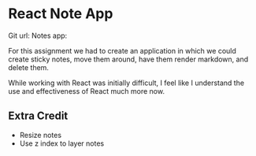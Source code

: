 # React Note App

Git url:
Notes app:

For this assignment we had to create an application in which we could create sticky notes, move them around, have them render markdown, and delete them.

While working with React was initially difficult, I feel like I understand the use and effectiveness of React much more now.

## Extra Credit
- Resize notes
- Use z index to layer notes
